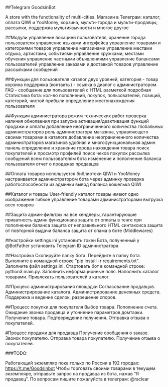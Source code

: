 ##Telegram GoodsinBot

A store with the functionality of multi-cities. Магазин в Телеграм: каталог, оплата QIWI и YooMoney, корзина, мульти-города и мульти-продавцы, рассылки, поддержка мультиязычности и многое другое


##Модули
управление локацией пользователя, хранение города пользователя
управление языками интерфейса
управление товарами и категориями товаров
управление магазинами
управление местами отдыха, артистами, событиями
управление кружками, местами обучения
управление частными объявлениями
управление балансами пользователей
управление заказами и доставкой товаров
управление рассылками сообщений


##Функции для пользователя
каталог двух уровней, категория - товар корзина
поддержка (контакты) - ссылка в диалог с администратором
FAQ - сообщение для пользователей с HTML разметкой
подробная Статистика бота: кол-во пополнений, покупок, пользователей, позиций, категорий, чистой прибыли
определение местонахождения пользователя


##Функции администратора
режим технических работ
проверка наличия обнолвения при запуске
активация/деактивация функций продажи и оплаты
добавление неограниченного количества глобальных администраторов
роль администратора магазина, управляющего своими товарами в каталоге
добавление неограниченного количества администраторов магазинов
удобная и многофункциональная админ панель
определение и хранение города нахождения товара
поиск покупателей и просмотр профилей
поиск чеков покупок
рассылка сообщений всем пользователям бота
изменение и пополнение баланса пользователя
отчет о продажах продавцов


##Оплата товаров
используется библиотеки QIWI и YooMoney
настраивается администратором бота через админку
проверка работоспособности из админки
вывод баланса кошелька QIWI


##Каталог и товары
User-friendly каталог
товары имеют одно изображение
гибкое управление товарами администраторами
выгрузка всех товаров


##Защита
админ-фильтры на все хендлеры, гарантирующие приватность админ функционала
защита от оплаты в тенге при пополнении баланса
защита от неправильного HTML синтаксиса
защита от повторной выдачи баланса
защита от спама в боте (Middlewares)


##настройки settings.ini
установить токен Бота, полученный у @BotFather
установить Telegram ID администратора


##Настройка
Скопируйте папку бота. Перейдите в папку бота.
Выполните в командной строке "pip install -r requirements.txt".
Заполните файл settings.ini.
Стартовать бот в командной строке: python3 main.py.
Заполнить информационные поля.
Наполнить каталог товарами.
Привлекать пользователей в каталог.


##Процесс администрирования площадки
Согласование продавцов.
Администрирование каталога.
Администрирование денежных средств.
Поддержка и ведение сделок, разрешение споров.


##Процесс покупки для покупателя
Выбор товара.
Пополнение счета.
Ожидание звонка продавца и уточнение параметров домтааки.
Получение товара.
Подтверждение получения.
Отправка отзыва о покупателей.


#Процесс продажи для продавца
Получение сообщения о заказе.
Звонок покупателю.
Отправка товара покупателю.
Получение отзыва о покупателей.


###TODO:


Работающий экземпляр пока только по России в 192 городах: https://t.me/Goodsinbot Чтобы торговать своими товарами в текущем экземпляре, отправьте запрос на продавца из бота, нажав "Я продавец". По вопросам пишите пожалуйста в телеграм: @raclear